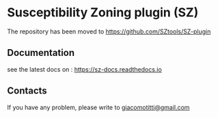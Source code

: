 # Susceptibility Zoning plugin (SZ)

The repository has been moved to https://github.com/SZtools/SZ-plugin

## Documentation

see the latest docs on : https://sz-docs.readthedocs.io
  
## Contacts
If you have any problem, please write to giacomotitti@gmail.com


